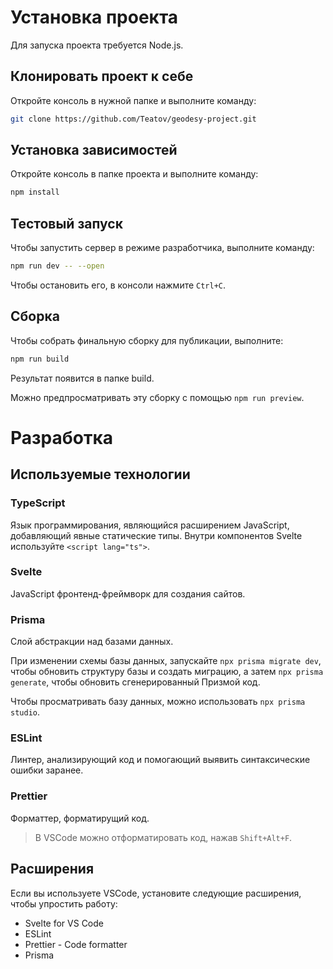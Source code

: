 # Установка проекта

Для запуска проекта требуется Node.js.

## Клонировать проект к себе

Откройте консоль в нужной папке и выполните команду:

```bash
git clone https://github.com/Teatov/geodesy-project.git
```

## Установка зависимостей

Откройте консоль в папке проекта и выполните команду:

```bash
npm install
```

## Тестовый запуск

Чтобы запустить сервер в режиме разработчика, выполните команду:

```bash
npm run dev -- --open
```

Чтобы остановить его, в консоли нажмите `Ctrl+C`.

## Сборка

Чтобы собрать финальную сборку для публикации, выполните:

```bash
npm run build
```

Результат появится в папке build.

Можно предпросматривать эту сборку с помощью `npm run preview`.

# Разработка

## Используемые технологии

### TypeScript

Язык программирования, являющийся расширением JavaScript, добавляющий явные статические типы.
Внутри компонентов Svelte используйте `<script lang="ts">`.

### Svelte

JavaScript фронтенд-фреймворк для создания сайтов.

### Prisma

Слой абстракции над базами данных.

При изменении схемы базы данных, запускайте `npx prisma migrate dev`, чтобы обновить структуру базы и создать миграцию, а затем `npx prisma generate`, чтобы обновить сгенерированный Призмой код.

Чтобы просматривать базу данных, можно использовать `npx prisma studio`.

### ESLint

Линтер, анализирующий код и помогающий выявить синтаксические ошибки заранее.

### Prettier

Форматтер, форматирущий код.

> В VSCode можно отформатировать код, нажав `Shift+Alt+F`.

## Расширения

Если вы используете VSCode, установите следующие расширения, чтобы упростить работу:

- Svelte for VS Code
- ESLint
- Prettier - Code formatter
- Prisma
